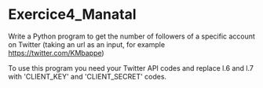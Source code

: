 # Exercice4_Manatal
Write a Python program to get the number of followers of a specific account on Twitter (taking an url as an input, for example https://twitter.com/KMbappe)

To use this program you need your Twitter API codes and replace l.6 and l.7 with 'CLIENT_KEY' and 'CLIENT_SECRET' codes.
